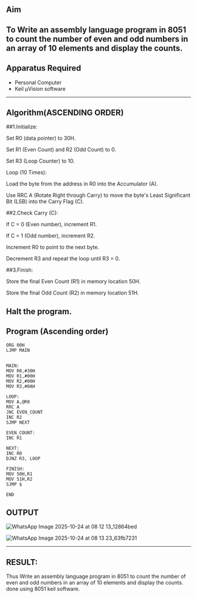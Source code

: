 ## Aim
To Write an assembly language program in 8051 to count the number of even and odd numbers in an array of 10 elements and display the counts.
---

## Apparatus Required
- Personal Computer  
- Keil µVision software  
---

## Algorithm(ASCENDING ORDER)
##1.Initialize:

Set R0 (data pointer) to 30H.

Set R1 (Even Count) and R2 (Odd Count) to 0.

Set R3 (Loop Counter) to 10.

Loop (10 Times):

Load the byte from the address in R0 into the Accumulator (A).

Use RRC A (Rotate Right through Carry) to move the byte's Least Significant Bit (LSB) into the Carry Flag (C).

##2.Check Carry (C):

If C = 0 (Even number), increment R1.

If C = 1 (Odd number), increment R2.

Increment R0 to point to the next byte.

Decrement R3 and repeat the loop until R3 = 0.

##3.Finish:

Store the final Even Count (R1) in memory location 50H.

Store the final Odd Count (R2) in memory location 51H.

Halt the program. 
---

## Program (Ascending order)

````````````````````
ORG 00H
LJMP MAIN


MAIN:
MOV R0,#30H
MOV R1,#00H
MOV R2,#00H
MOV R3,#0AH

LOOP:
MOV A,@R0
RRC A
JNC EVEN_COUNT
INC R2
SJMP NEXT

EVEN_COUNT:
INC R1

NEXT:
INC R0
DJNZ R3, LOOP

FINISH:
MOV 50H,R1
MOV 51H,R2
SJMP $

END
````````````````````````````````

## OUTPUT

![WhatsApp Image 2025-10-24 at 08 12 13_12864bed](https://github.com/user-attachments/assets/f75b27a4-660f-4f78-8220-a2835b0ae56d)

![WhatsApp Image 2025-10-24 at 08 13 23_63fb7231](https://github.com/user-attachments/assets/1dca1023-e63c-423f-817a-462965659fbd)


---


## RESULT:
Thus  Write an assembly language program in 8051 to count the number of even and odd numbers in an array of 10 elements and display the counts.
done using 8051 keil software.

